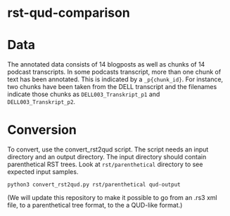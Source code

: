 # rst-qud-comparison

# Data 
The annotated data consists of 14 blogposts as well as chunks of 14 podcast transcripts. In some podcasts transcript, more than one chunk of text has been annotated. This is indicated by a ```_p{chunk_id}```. For instance, two chunks have been taken from the DELL transcript and the filenames indicate those chunks as ```DELL003_Transkript_p1``` and ```DELL003_Transkript_p2```. 

# Conversion
To convert, use the convert_rst2qud script. The script needs an input directory and an output directory. The input directory should contain parenthetical RST trees. Look at ```rst/parenthetical``` directory to see expected input samples. 

```
python3 convert_rst2qud.py rst/parenthetical qud-output
```

(We will update this repository to make it possible to go from an .rs3 xml file, to a parenthetical tree format, to the a QUD-like format.)


